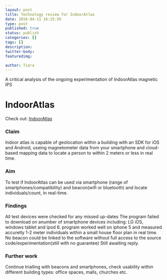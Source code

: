 ```yaml
---
layout: post
title: Technology review for IndoorAtlas   
date: 2016-04-11 16:25:59
type: post
published: true
status: publish
categories: []
tags: []
description: 
twitter-body: 
featuredimg: 

author: Tiara 
---
```


A critical analysis of the ongoing experimentation of IndoorAtlas magnetic IPS 

# IndoorAtlas 

Check out: [IndoorAtlas](http://www.networkworld.com/article/2911467/internet-of-things/indoor-atlas-smartphones-can-navigate-inside-buildings-using-magnetic-fields.html)

### Claim 

Indoor atlas is capable of geolocation within a building with an SDK for iOS and Android, useing magnetometer data from your smartphone and cloud-based mapping data to locate a person to within 2 meters or less in real time.

### Aim

To test if IndoorAtlas can be used via smartphone (range of smartphones/compatibility) and beacon(wifi or bluetooth) and locate individuals/count, in real-time. 

### Findings

All test devices were checked for any missed up-dates
The program failed to download on anumber of smartphone devices including: LG iOS, windows tablet and ipod 6. 
program worked well on iphone 5 and measured accuretly 1-2 meter individuals within a small house floor plan in real time. 
No beacon could be linked to the software without full access to the source code/experimentation(still with no guarantee)
Still awaiting reply. 

### Further work

Continue trialling with beacons and smartphones, check usability within different building types: office spaces, malls, churches etc.

